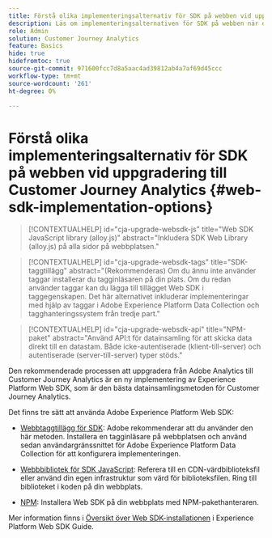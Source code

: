 ```yaml
---
title: Förstå olika implementeringsalternativ för SDK på webben vid uppgradering till Customer Journey Analytics
description: Läs om implementeringsalternativen för SDK på webben när du uppgraderar till Customer Journey Analytics
role: Admin
solution: Customer Journey Analytics
feature: Basics
hide: true
hidefromtoc: true
source-git-commit: 971600fcc7d8a5aac4ad39812ab4a7af69d45ccc
workflow-type: tm+mt
source-wordcount: '261'
ht-degree: 0%

---
```


# Förstå olika implementeringsalternativ för SDK på webben vid uppgradering till Customer Journey Analytics {#web-sdk-implementation-options}

<!-- markdownlint-disable MD034 -->

>[!CONTEXTUALHELP]
>id="cja-upgrade-websdk-js"
>title="Web SDK JavaScript library (alloy.js)"
>abstract="Inkludera SDK Web Library (alloy.js) på alla sidor på webbplatsen."

<!-- markdownlint-enable MD034 -->

<!-- markdownlint-disable MD034 -->

>[!CONTEXTUALHELP]
>id="cja-upgrade-websdk-tags"
>title="SDK-taggtillägg"
>abstract="(Rekommenderas) Om du ännu inte använder taggar installerar du tagginläsaren på din plats. Om du redan använder taggar kan du lägga till tillägget Web SDK i taggegenskapen. Det här alternativet inkluderar implementeringar med hjälp av taggar i Adobe Experience Platform Data Collection och tagghanteringssystem från tredje part."

<!-- markdownlint-enable MD034 -->

<!-- markdownlint-disable MD034 -->

>[!CONTEXTUALHELP]
>id="cja-upgrade-websdk-api"
>title="NPM-paket"
>abstract="Använd API:t för datainsamling för att skicka data direkt till en datastam. Både icke-autentiserade (klient-till-server) och autentiserade (server-till-server) typer stöds."

<!-- markdownlint-enable MD034 -->

Den rekommenderade processen att uppgradera från Adobe Analytics till Customer Journey Analytics är en ny implementering av Experience Platform Web SDK, som är den bästa datainsamlingsmetoden för Customer Journey Analytics.

Det finns tre sätt att använda Adobe Experience Platform Web SDK:

* [Webbtaggtillägg för SDK](https://experienceleague.adobe.com/en/docs/experience-platform/web-sdk/install/extension): Adobe rekommenderar att du använder den här metoden. Installera en tagginläsare på webbplatsen och använd sedan användargränssnittet för Adobe Experience Platform Data Collection för att konfigurera implementeringen.

* [Webbbibliotek för SDK JavaScript](https://experienceleague.adobe.com/en/docs/experience-platform/web-sdk/install/library): Referera till en CDN-värdbiblioteksfil eller använd din egen infrastruktur som värd för biblioteksfilen. Ring till biblioteket i koden på din webbplats.

* [NPM](https://experienceleague.adobe.com/en/docs/experience-platform/web-sdk/install/npm): Installera Web SDK på din webbplats med NPM-pakethanteraren.

Mer information finns i [Översikt över Web SDK-installationen](https://experienceleague.adobe.com/en/docs/experience-platform/web-sdk/install/overview) i Experience Platform Web SDK Guide.



